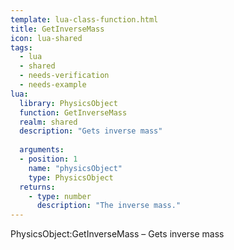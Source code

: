 ```yaml
---
template: lua-class-function.html
title: GetInverseMass
icon: lua-shared
tags:
  - lua
  - shared
  - needs-verification
  - needs-example
lua:
  library: PhysicsObject
  function: GetInverseMass
  realm: shared
  description: "Gets inverse mass"
  
  arguments:
  - position: 1
    name: "physicsObject"
    type: PhysicsObject
  returns:
    - type: number
      description: "The inverse mass."
---
```


<div class="lua__search__keywords">
PhysicsObject:GetInverseMass &#x2013; Gets inverse mass
</div>
